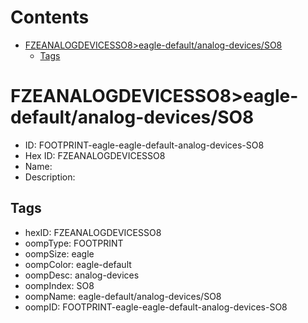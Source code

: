 



Contents
========

* [FZEANALOGDEVICESSO8>eagle-default/analog-devices/SO8](#fzeanalogdevicesso8eagle-defaultanalog-devicesso8)
	* [Tags](#tags)

# FZEANALOGDEVICESSO8>eagle-default/analog-devices/SO8

- ID: FOOTPRINT-eagle-eagle-default-analog-devices-SO8
- Hex ID: FZEANALOGDEVICESSO8
- Name: 
- Description: 

## Tags

- hexID: FZEANALOGDEVICESSO8
- oompType: FOOTPRINT
- oompSize: eagle
- oompColor: eagle-default
- oompDesc: analog-devices
- oompIndex: SO8
- oompName: eagle-default/analog-devices/SO8
- oompID: FOOTPRINT-eagle-eagle-default-analog-devices-SO8
